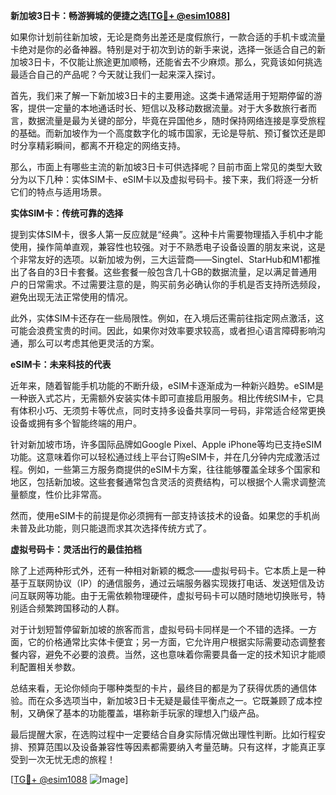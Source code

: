 **新加坡3日卡：畅游狮城的便捷之选[[TG💪+ @esim1088](https://t.me/s/esim1088)]**

如果你计划前往新加坡，无论是商务出差还是度假旅行，一款合适的手机卡或流量卡绝对是你的必备神器。特别是对于初次到访的新手来说，选择一张适合自己的新加坡3日卡，不仅能让旅途更加顺畅，还能省去不少麻烦。那么，究竟该如何挑选最适合自己的产品呢？今天就让我们一起来深入探讨。

首先，我们来了解一下新加坡3日卡的主要用途。这类卡通常适用于短期停留的游客，提供一定量的本地通话时长、短信以及移动数据流量。对于大多数旅行者而言，数据流量是最为关键的部分，毕竟在异国他乡，随时保持网络连接是享受旅程的基础。而新加坡作为一个高度数字化的城市国家，无论是导航、预订餐饮还是即时分享精彩瞬间，都离不开稳定的网络支持。

那么，市面上有哪些主流的新加坡3日卡可供选择呢？目前市面上常见的类型大致分为以下几种：实体SIM卡、eSIM卡以及虚拟号码卡。接下来，我们将逐一分析它们的特点与适用场景。

**实体SIM卡：传统可靠的选择**

提到实体SIM卡，很多人第一反应就是“经典”。这种卡片需要物理插入手机中才能使用，操作简单直观，兼容性也较强。对于不熟悉电子设备设置的朋友来说，这是个非常友好的选项。以新加坡为例，三大运营商——Singtel、StarHub和M1都推出了各自的3日卡套餐。这些套餐一般包含几十GB的数据流量，足以满足普通用户的日常需求。不过需要注意的是，购买前务必确认你的手机是否支持所选频段，避免出现无法正常使用的情况。

此外，实体SIM卡还存在一些局限性。例如，在入境后还需前往指定网点激活，这可能会浪费宝贵的时间。因此，如果你对效率要求较高，或者担心语言障碍影响沟通，那么可以考虑其他更灵活的方案。

**eSIM卡：未来科技的代表**

近年来，随着智能手机功能的不断升级，eSIM卡逐渐成为一种新兴趋势。eSIM是一种嵌入式芯片，无需额外安装实体卡即可直接启用服务。相比传统SIM卡，它具有体积小巧、无须剪卡等优点，同时支持多设备共享同一号码，非常适合经常更换设备或拥有多个智能终端的用户。

针对新加坡市场，许多国际品牌如Google Pixel、Apple iPhone等均已支持eSIM功能。这意味着你可以轻松通过线上平台订购eSIM卡，并在几分钟内完成激活过程。例如，一些第三方服务商提供的eSIM卡方案，往往能够覆盖全球多个国家和地区，包括新加坡。这些套餐通常包含灵活的资费结构，可以根据个人需求调整流量额度，性价比非常高。

然而，使用eSIM卡的前提是你必须拥有一部支持该技术的设备。如果您的手机尚未普及此功能，则只能退而求其次选择传统方式了。

**虚拟号码卡：灵活出行的最佳拍档**

除了上述两种形式外，还有一种相对新颖的概念——虚拟号码卡。它本质上是一种基于互联网协议（IP）的通信服务，通过云端服务器实现拨打电话、发送短信及访问互联网等功能。由于无需依赖物理硬件，虚拟号码卡可以随时随地切换账号，特别适合频繁跨国移动的人群。

对于计划短暂停留新加坡的旅客而言，虚拟号码卡同样是一个不错的选择。一方面，它的价格通常比实体卡便宜；另一方面，它允许用户根据实际需要动态调整套餐内容，避免不必要的浪费。当然，这也意味着你需要具备一定的技术知识才能顺利配置相关参数。

总结来看，无论你倾向于哪种类型的卡片，最终目的都是为了获得优质的通信体验。而在众多选项当中，新加坡3日卡无疑是最佳平衡点之一。它既兼顾了成本控制，又确保了基本的功能覆盖，堪称新手玩家的理想入门级产品。

最后提醒大家，在选购过程中一定要结合自身实际情况做出理性判断。比如行程安排、预算范围以及设备兼容性等因素都需要纳入考量范畴。只有这样，才能真正享受到一次无忧无虑的旅程！

[[TG💪+ @esim1088](https://t.me/s/esim1088) ![Image](https://i.postimg.cc/4NQfJmqS/Snipaste-2025-05-13-00-14-12.png)]